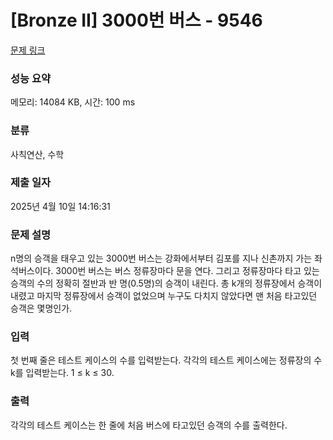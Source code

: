 # [Bronze II] 3000번 버스 - 9546 

[문제 링크](https://www.acmicpc.net/problem/9546) 

### 성능 요약

메모리: 14084 KB, 시간: 100 ms

### 분류

사칙연산, 수학

### 제출 일자

2025년 4월 10일 14:16:31

### 문제 설명

<p>n명의 승객을 태우고 있는 3000번 버스는 강화에서부터 김포를 지나 신촌까지 가는 좌석버스이다. 3000번 버스는 버스 정류장마다 문을 연다. 그리고 정류장마다 타고 있는 승객의 수의 정확히 절반과 반 명(0.5명)의 승객이 내린다. 총 k개의 정류장에서 승객이 내렸고 마지막 정류장에서 승객이 없었으며 누구도 다치지 않았다면 맨 처음 타고있던 승객은 몇명인가.</p>

### 입력 

 <p>첫 번째 줄은 테스트 케이스의 수를 입력받는다. 각각의 테스트 케이스에는 정류장의 수 k를 입력받는다. 1 ≤ k ≤ 30.</p>

### 출력 

 <p>각각의 테스트 케이스는 한 줄에 처음 버스에 타고있던 승객의 수를 출력한다.</p>

